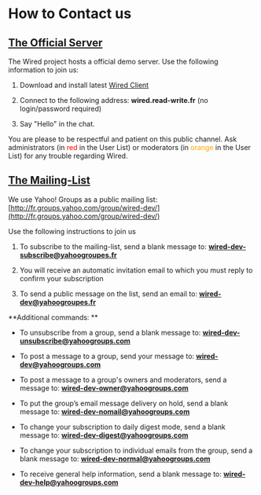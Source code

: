 # How to Contact us

## [The Official Server](#official)

The Wired project hosts a official demo server. Use the following information to join us:

1. Download and install latest [Wired Client](http://www.read-write.fr/wired/zip/WiredClient.zip)

2. Connect to the following address: **wired.read-write.fr** (no login/password required)

3. Say "Hello" in the chat.

You are please to be respectful and patient on this public channel. Ask administrators (in <span style="color:red;">red</span> in the User List) or moderators (in <span style="color:orange;">orange</span> in the User List) for any trouble regarding Wired. 

## [The Mailing-List](#mailing-list)

We use Yahoo! Groups as a public mailing list: [http://fr.groups.yahoo.com/group/wired-dev/](http://fr.groups.yahoo.com/group/wired-dev/)

Use the following instructions to join us

1. To subscribe to the mailing-list, send a blank message to: **wired-dev-subscribe@yahoogroupes.fr**

2. You will receive an automatic invitation email to which you must reply to confirm your subscription

3. To send a public message on the list, send an email to: **wired-dev@yahoogroupes.fr**


**Additional commands: **

* To unsubscribe from a group, send a blank message to: **wired-dev-unsubscribe@yahoogroups.com**

* To post a message to a group, send your message to: **wired-dev@yahoogroups.com**

* To post a message to a group's owners and moderators, send a message to: **wired-dev-owner@yahoogroups.com**

* To put the group’s email message delivery on hold, send a blank message to: **wired-dev-nomail@yahoogroups.com**

* To change your subscription to daily digest mode, send a blank message to: **wired-dev-digest@yahoogroups.com**

* To change your subscription to individual emails from the group, send a blank message to: **wired-dev-normal@yahoogroups.com**

* To receive general help information, send a blank message to: **wired-dev-help@yahoogroups.com**